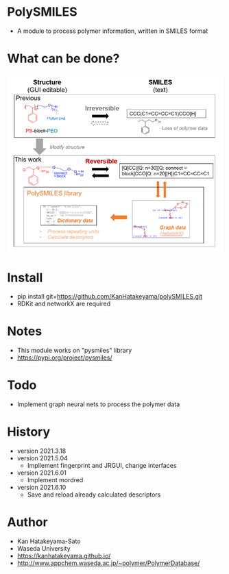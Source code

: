 # PolySMILES
- A module to process polymer information, written in SMILES format 

# What can be done?
<img src="pics/top.PNG">

# Install
- pip install git+https://github.com/KanHatakeyama/polySMILES.git
- RDKit and networkX are required

# Notes
- This module works on "pysmiles" library
 - https://pypi.org/project/pysmiles/

# Todo
- Implement graph neural nets to process the polymer data

# History
- version 2021.3.18
- version 2021.5.04
	- Impllement fingerprint and JRGUI, change interfaces
- version 2021.6.01
    - Implement mordred
- version 2021.6.10
    - Save and reload already calculated descriptors

# Author
- Kan Hatakeyama-Sato
- Waseda University
- https://kanhatakeyama.github.io/
- http://www.appchem.waseda.ac.jp/~polymer/PolymerDatabase/



```python

```
